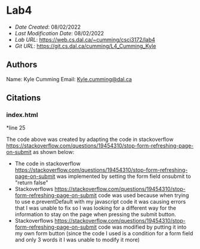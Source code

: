 # Lab4

* *Date Created*: 08/02/2022
* *Last Modification Date*: 08/02/2022
* *Lab URL*: https://web.cs.dal.ca/~cumming/csci3172/lab4
* *Git URL*: https://git.cs.dal.ca/cumming/L4_Cumming_Kyle

## Authors

Name: Kyle Cumming
Email: Kyle.cumming@dal.ca

## Citations

### index.html

*line 25

<form onsubmit="return false">

The code above was created by adapting the code in stackoverflow https://stackoverflow.com/questions/19454310/stop-form-refreshing-page-on-submit as shown below:

<form name="formname" onsubmit="return false">

- The code in stackoverflow https://stackoverflow.com/questions/19454310/stop-form-refreshing-page-on-submit was implemented by setting the form field onsubmit to "return false"
- Stackoverflows https://stackoverflow.com/questions/19454310/stop-form-refreshing-page-on-submit code was used because when trying to use e.preventDefault with my javascript code it was causing errors that I was unable to fix so I was looking for a different way for the information to stay on the page when pressing the submit button.
- Stackoverflows https://stackoverflow.com/questions/19454310/stop-form-refreshing-page-on-submit code was modified by putting it into my own form button (since the code I used is a condition for a form field and only 3 words it I was unable to modify it more)




